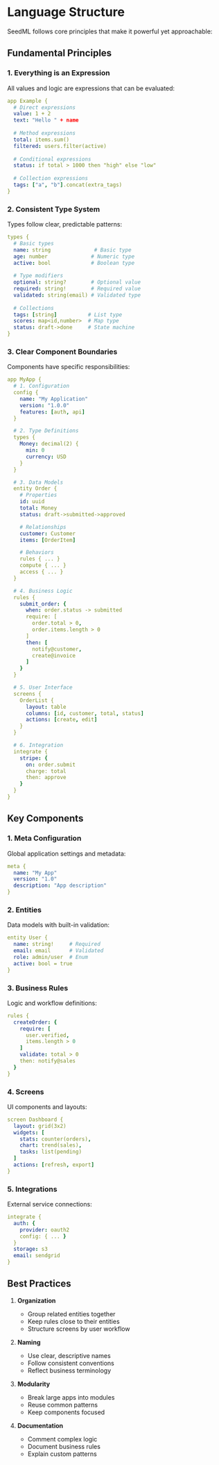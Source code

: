 # Language Structure

SeedML follows core principles that make it powerful yet approachable:

## Fundamental Principles

### 1. Everything is an Expression
All values and logic are expressions that can be evaluated:

```yaml
app Example {
  # Direct expressions
  value: 1 + 2
  text: "Hello " + name
  
  # Method expressions
  total: items.sum()
  filtered: users.filter(active)
  
  # Conditional expressions
  status: if total > 1000 then "high" else "low"
  
  # Collection expressions
  tags: ["a", "b"].concat(extra_tags)
}
```

### 2. Consistent Type System
Types follow clear, predictable patterns:

```yaml
types {
  # Basic types
  name: string              # Basic type
  age: number              # Numeric type
  active: bool             # Boolean type
  
  # Type modifiers
  optional: string?        # Optional value
  required: string!        # Required value
  validated: string(email) # Validated type
  
  # Collections
  tags: [string]          # List type
  scores: map<id,number>  # Map type
  status: draft->done     # State machine
}
```

### 3. Clear Component Boundaries
Components have specific responsibilities:

```yaml
app MyApp {
  # 1. Configuration
  config {
    name: "My Application"
    version: "1.0.0"
    features: [auth, api]
  }

  # 2. Type Definitions
  types {
    Money: decimal(2) {
      min: 0
      currency: USD
    }
  }

  # 3. Data Models
  entity Order {
    # Properties
    id: uuid
    total: Money
    status: draft->submitted->approved

    # Relationships
    customer: Customer
    items: [OrderItem]

    # Behaviors
    rules { ... }
    compute { ... }
    access { ... }
  }

  # 4. Business Logic
  rules {
    submit_order: {
      when: order.status -> submitted
      require: [
        order.total > 0,
        order.items.length > 0
      ]
      then: [
        notify@customer,
        create@invoice
      ]
    }
  }

  # 5. User Interface
  screens {
    OrderList {
      layout: table
      columns: [id, customer, total, status]
      actions: [create, edit]
    }
  }

  # 6. Integration
  integrate {
    stripe: {
      on: order.submit
      charge: total
      then: approve
    }
  }
}
```

## Key Components

### 1. Meta Configuration
Global application settings and metadata:
```yaml
meta {
  name: "My App"
  version: "1.0"
  description: "App description"
}
```

### 2. Entities
Data models with built-in validation:
```yaml
entity User {
  name: string!     # Required
  email: email      # Validated
  role: admin/user  # Enum
  active: bool = true
}
```

### 3. Business Rules
Logic and workflow definitions:
```yaml
rules {
  createOrder: {
    require: [
      user.verified,
      items.length > 0
    ]
    validate: total > 0
    then: notify@sales
  }
}
```

### 4. Screens
UI components and layouts:
```yaml
screen Dashboard {
  layout: grid(3x2)
  widgets: [
    stats: counter(orders),
    chart: trend(sales),
    tasks: list(pending)
  ]
  actions: [refresh, export]
}
```

### 5. Integrations
External service connections:
```yaml
integrate {
  auth: {
    provider: oauth2
    config: { ... }
  }
  storage: s3
  email: sendgrid
}
```

## Best Practices

1. **Organization**
   - Group related entities together
   - Keep rules close to their entities
   - Structure screens by user workflow

2. **Naming**
   - Use clear, descriptive names
   - Follow consistent conventions
   - Reflect business terminology

3. **Modularity**
   - Break large apps into modules
   - Reuse common patterns
   - Keep components focused

4. **Documentation**
   - Comment complex logic
   - Document business rules
   - Explain custom patterns
